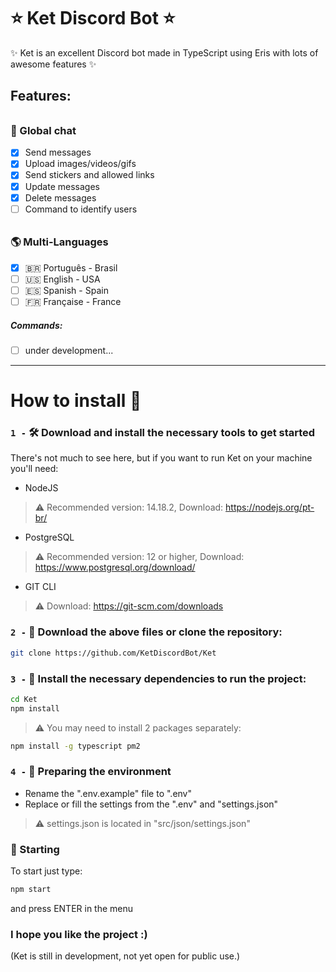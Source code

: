 # ⭐ Ket Discord Bot ⭐
✨ Ket is an excellent Discord bot made in TypeScript using Eris with lots of awesome features ✨

## Features:
###### <h3> 📣 Global chat </h3>
- [x] Send messages
- [x] Upload images/videos/gifs
- [x] Send stickers and allowed links
- [x] Update messages
- [x] Delete messages
- [ ] Command to identify users

###### <h3> 🌎 Multi-Languages </h3>
- [x] 🇧🇷 Português - Brasil
- [ ] 🇺🇸 English - USA
- [ ] 🇪🇸 Spanish - Spain
- [ ] 🇫🇷 Française - France

##### Commands:
- [ ] under development...

- - - -

# How to install 🤔
### `1 -` 🛠️ Download and install the necessary tools to get started
There's not much to see here, but if you want to run Ket on your machine you'll need:
- NodeJS
> ⚠️ Recommended version: 14.18.2, Download: https://nodejs.org/pt-br/
- PostgreSQL
> ⚠️ Recommended version: 12 or higher, Download: https://www.postgresql.org/download/
- GIT CLI
> ⚠️ Download: https://git-scm.com/downloads

### `2 -` 📁 Download the above files or clone the repository:
```bash
git clone https://github.com/KetDiscordBot/Ket
```

### `3 -` 🧰 Install the necessary dependencies to run the project:
```bash
cd Ket
npm install
```
> ⚠️ You may need to install 2 packages separately:
```bash
npm install -g typescript pm2
```
### `4 -` 🌿 Preparing the environment 
- Rename the ".env.example" file to ".env"
- Replace or fill the settings from the ".env" and "settings.json"
> ⚠️ settings.json is located in "src/json/settings.json"

### 🚀 Starting
To start just type:
```bash
npm start
```
and press ENTER in the menu

### I hope you like the project :) 

(Ket is still in development, not yet open for public use.)